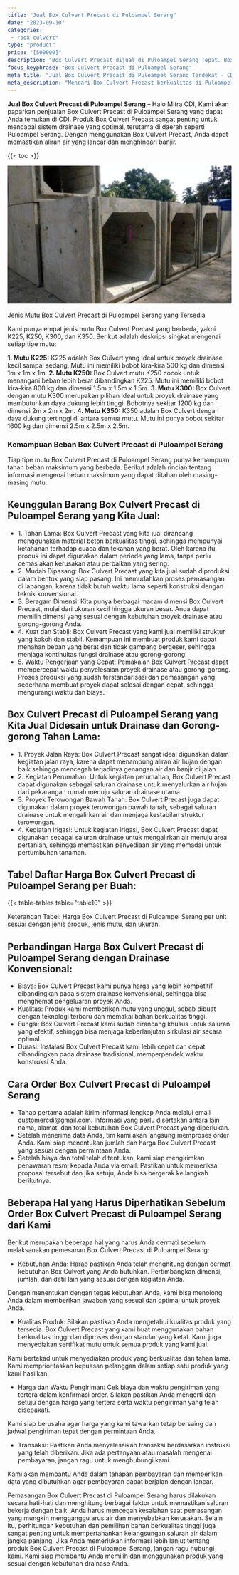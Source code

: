 ```yaml
---
title: "Jual Box Culvert Precast di Puloampel Serang"
date: "2023-09-10"
categories:
 - "box-culvert"
type: "product"
price: "[500000]"
description: "Box Culvert Precast dijual di Puloampel Serang Tepat. Box Culvert Precast ini menjadi solusi utama dalam proyek pembangunan sebagai saluran drainase yang prima dan unggul. Hubungi kami untuk konsultasi mendalam."
focus_keyphrase: "Box Culvert Precast di Puloampel Serang"
meta_title: "Jual Box Culvert Precast di Puloampel Serang Terdekat - CDI"
meta_description: "Mencari Box Culvert Precast berkualitas di Puloampel Serang? Layanan profesional kami siap membantu dengan kualitas premium. Klik untuk penawaran istimewa."
---
```


**Jual Box Culvert Precast di Puloampel Serang** – Halo Mitra CDI, Kami akan paparkan penjualan Box Culvert Precast di Puloampel Serang yang dapat Anda temukan di CDI. Produk Box Culvert Precast sangat penting untuk mencapai sistem drainase yang optimal, terutama di daerah seperti Puloampel Serang. Dengan menggunakan Box Culvert Precast, Anda dapat memastikan aliran air yang lancar dan menghindari banjir.

{{< toc >}}

![Jual Box Culvert Precast di Puloampel Serang](/images/box-culvert/box-culvert-25.jpg)

Jenis Mutu Box Culvert Precast di Puloampel Serang yang Tersedia

Kami punya empat jenis mutu Box Culvert Precast yang berbeda, yakni K225, K250, K300, dan K350. Berikut adalah deskripsi singkat mengenai setiap tipe mutu:

**1\. Mutu K225:** K225 adalah Box Culvert yang ideal untuk proyek drainase kecil sampai sedang. Mutu ini memiliki bobot kira-kira 500 kg dan dimensi 1m x 1m x 1m.
**2\. Mutu K250:** Box Culvert mutu K250 cocok untuk menangani beban lebih berat dibandingkan K225. Mutu ini memiliki bobot kira-kira 800 kg dan dimensi 1.5m x 1.5m x 1.5m.
**3\. Mutu K300:** Box Culvert dengan mutu K300 merupakan pilihan ideal untuk proyek drainase yang membutuhkan daya dukung lebih tinggi. Bobotnya sekitar 1200 kg dan dimensi 2m x 2m x 2m.
**4\. Mutu K350:** K350 adalah Box Culvert dengan daya dukung tertinggi di antara semua mutu. Mutu ini punya bobot sekitar 1600 kg dan dimensi 2.5m x 2.5m x 2.5m.

### Kemampuan Beban Box Culvert Precast di Puloampel Serang

Tiap tipe mutu Box Culvert Precast di Puloampel Serang punya kemampuan tahan beban maksimum yang berbeda. Berikut adalah rincian tentang informasi mengenai beban maksimum yang dapat ditahan oleh masing-masing mutu: 

## Keunggulan Barang Box Culvert Precast di Puloampel Serang yang Kita Jual:

*   1\. Tahan Lama: Box Culvert Precast yang kita jual dirancang menggunakan material beton berkualitas tinggi, sehingga mempunyai ketahanan terhadap cuaca dan tekanan yang berat. Oleh karena itu, produk ini dapat digunakan dalam periode yang lama, tanpa perlu cemas akan kerusakan atau perbaikan yang sering.
*   2\. Mudah Dipasang: Box Culvert Precast yang kita jual sudah diproduksi dalam bentuk yang siap pasang. Ini memudahkan proses pemasangan di lapangan, karena tidak butuh waktu lama seperti konstruksi dengan teknik konvensional.
*   3\. Beragam Dimensi: Kita punya berbagai macam dimensi Box Culvert Precast, mulai dari ukuran kecil hingga ukuran besar. Anda dapat memilih dimensi yang sesuai dengan kebutuhan proyek drainase atau gorong-gorong Anda.
*   4\. Kuat dan Stabil: Box Culvert Precast yang kami jual memiliki struktur yang kokoh dan stabil. Kemampuan ini membuat produk kami dapat menahan beban yang berat dan tidak gampang bergeser, sehingga menjaga kontinuitas fungsi drainase atau gorong-gorong.
*   5\. Waktu Pengerjaan yang Cepat: Pemakaian Box Culvert Precast dapat mempercepat waktu penyelesaian proyek drainase atau gorong-gorong. Proses produksi yang sudah terstandarisasi dan pemasangan yang sederhana membuat proyek dapat selesai dengan cepat, sehingga mengurangi waktu dan biaya.

## Box Culvert Precast di Puloampel Serang yang Kita Jual Didesain untuk Drainase dan Gorong-gorong Tahan Lama:

*   1\. Proyek Jalan Raya: Box Culvert Precast sangat ideal digunakan dalam kegiatan jalan raya, karena dapat menampung aliran air hujan dengan baik sehingga mencegah terjadinya genangan air dan banjir di jalan.
*   2\. Kegiatan Perumahan: Untuk kegiatan perumahan, Box Culvert Precast dapat digunakan sebagai saluran drainase untuk menyalurkan air hujan dari pekarangan rumah menuju saluran drainase utama.
*   3\. Proyek Terowongan Bawah Tanah: Box Culvert Precast juga dapat digunakan dalam proyek terowongan bawah tanah, sebagai saluran drainase untuk mengalirkan air dan menjaga kestabilan struktur terowongan.
*   4\. Kegiatan Irigasi: Untuk kegiatan irigasi, Box Culvert Precast dapat digunakan sebagai saluran drainase untuk mengalirkan air menuju area pertanian, sehingga memastikan penyediaan air yang memadai untuk pertumbuhan tanaman.

## Tabel Daftar Harga Box Culvert Precast di Puloampel Serang per Buah:

{{< table-tables table="table10" >}}

Keterangan Tabel: Harga Box Culvert Precast di Puloampel Serang per unit sesuai dengan jenis produk, jenis mutu, dan ukuran.

## Perbandingan Harga Box Culvert Precast di Puloampel Serang dengan Drainase Konvensional:

*   Biaya: Box Culvert Precast kami punya harga yang lebih kompetitif dibandingkan pada sistem drainase konvensional, sehingga bisa menghemat pengeluaran proyek Anda.
*   Kualitas: Produk kami memberikan mutu yang unggul, sebab dibuat dengan teknologi terbaru dan memakai bahan berkualitas tinggi.
*   Fungsi: Box Culvert Precast kami sudah dirancang khusus untuk saluran yang efektif, sehingga bisa menjaga keberlanjutan sirkulasi air secara optimal.
*   Durasi: Instalasi Box Culvert Precast kami lebih cepat dan cepat dibandingkan pada drainase tradisional, memperpendek waktu konstruksi Anda.

## Cara Order Box Culvert Precast di Puloampel Serang

*   Tahap pertama adalah kirim informasi lengkap Anda melalui email customercdi@gmail.com. Informasi yang perlu disertakan antara lain nama, alamat, dan total kebutuhan Box Culvert Precast yang diperlukan.
*   Setelah menerima data Anda, tim kami akan langsung memproses order Anda. Kami siap menentukan jumlah dan harga Box Culvert Precast yang sesuai dengan permintaan Anda.
*   Setelah biaya dan total telah ditentukan, kami siap mengirimkan penawaran resmi kepada Anda via email. Pastikan untuk memeriksa proposal tersebut dan jika setuju, Anda bisa bergerak ke langkah berikutnya.

## Beberapa Hal yang Harus Diperhatikan Sebelum Order Box Culvert Precast di Puloampel Serang dari Kami

Berikut merupakan beberapa hal yang harus Anda cermati sebelum melaksanakan pemesanan Box Culvert Precast di Puloampel Serang:

*   Kebutuhan Anda: Harap pastikan Anda telah menghitung dengan cermat kebutuhan Box Culvert yang Anda butuhkan. Pertimbangkan dimensi, jumlah, dan detil lain yang sesuai dengan kegiatan Anda.

Dengan menentukan dengan tegas kebutuhan Anda, kami bisa menolong Anda dalam memberikan jawaban yang sesuai dan optimal untuk proyek Anda.
*   Kualitas Produk: Silakan pastikan Anda mengetahui kualitas produk yang tersedia. Box Culvert Precast yang kami buat menggunakan bahan berkualitas tinggi dan diproses dengan standar yang ketat. Kami juga menyediakan sertifikat mutu untuk semua produk yang kami jual.

Kami bertekad untuk menyediakan produk yang berkualitas dan tahan lama. Kami memprioritaskan kepuasan pelanggan dalam setiap satu produk yang kami hasilkan.
*   Harga dan Waktu Pengiriman: Cek biaya dan waktu pengiriman yang tertera dalam konfirmasi order. Silakan pastikan Anda mengerti dan setuju dengan harga yang tertera serta waktu pengiriman yang telah disepakati.

Kami siap berusaha agar harga yang kami tawarkan tetap bersaing dan jadwal pengiriman tepat dengan permintaan Anda.
*   Transaksi: Pastikan Anda menyelesaikan transaksi berdasarkan instruksi yang telah diberikan. Jika ada pertanyaan atau masalah mengenai pembayaran, jangan ragu untuk menghubungi kami.

Kami akan membantu Anda dalam tahapan pembayaran dan memberikan data yang dibutuhkan agar pembayaran dapat berjalan dengan lancar.

Pemasangan Box Culvert Precast di Puloampel Serang harus dilakukan secara hati-hati dan menghitung berbagai faktor untuk memastikan saluran bekerja dengan baik. Anda harus mencegah kesalahan saat pemasangan yang mungkin mengganggu arus air dan menyebabkan kerusakan. Selain itu, perhitungan kebutuhan dan pemilihan bahan berkualitas tinggi juga sangat penting untuk mempertahankan kelangsungan saluran air dalam jangka panjang. Jika Anda memerlukan informasi lebih lanjut tentang produk Box Culvert Precast di Puloampel Serang, jangan ragu hubungi kami. Kami siap membantu Anda memilih dan menggunakan produk yang sesuai dengan kebutuhan drainase Anda.